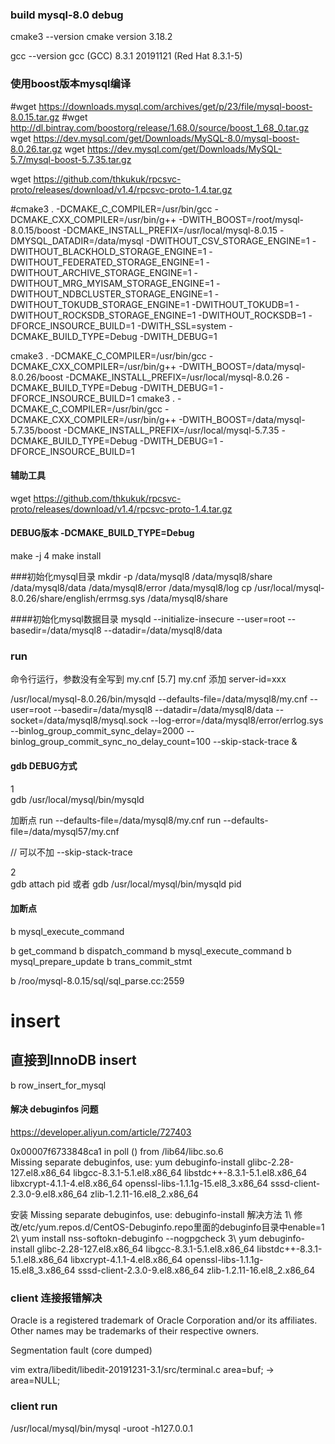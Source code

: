 ### build mysql-8.0 debug
cmake3 --version
cmake version 3.18.2

gcc --version
gcc (GCC) 8.3.1 20191121 (Red Hat 8.3.1-5)


### 使用boost版本mysql编译
#wget https://downloads.mysql.com/archives/get/p/23/file/mysql-boost-8.0.15.tar.gz
#wget http://dl.bintray.com/boostorg/release/1.68.0/source/boost_1_68_0.tar.gz
wget https://dev.mysql.com/get/Downloads/MySQL-8.0/mysql-boost-8.0.26.tar.gz 
wget https://dev.mysql.com/get/Downloads/MySQL-5.7/mysql-boost-5.7.35.tar.gz


wget https://github.com/thkukuk/rpcsvc-proto/releases/download/v1.4/rpcsvc-proto-1.4.tar.gz 

#cmake3 . -DCMAKE_C_COMPILER=/usr/bin/gcc -DCMAKE_CXX_COMPILER=/usr/bin/g++  -DWITH_BOOST=/root/mysql-8.0.15/boost -DCMAKE_INSTALL_PREFIX=/usr/local/mysql-8.0.15 -DMYSQL_DATADIR=/data/mysql -DWITHOUT_CSV_STORAGE_ENGINE=1 -DWITHOUT_BLACKHOLD_STORAGE_ENGINE=1 -DWITHOUT_FEDERATED_STORAGE_ENGINE=1 -DWITHOUT_ARCHIVE_STORAGE_ENGINE=1 -DWITHOUT_MRG_MYISAM_STORAGE_ENGINE=1 -DWITHOUT_NDBCLUSTER_STORAGE_ENGINE=1 -DWITHOUT_TOKUDB_STORAGE_ENGINE=1 -DWITHOUT_TOKUDB=1 -DWITHOUT_ROCKSDB_STORAGE_ENGINE=1 -DWITHOUT_ROCKSDB=1 -DFORCE_INSOURCE_BUILD=1 -DWITH_SSL=system -DCMAKE_BUILD_TYPE=Debug -DWITH_DEBUG=1 

cmake3 . -DCMAKE_C_COMPILER=/usr/bin/gcc -DCMAKE_CXX_COMPILER=/usr/bin/g++  -DWITH_BOOST=/data/mysql-8.0.26/boost -DCMAKE_INSTALL_PREFIX=/usr/local/mysql-8.0.26 -DCMAKE_BUILD_TYPE=Debug -DWITH_DEBUG=1 -DFORCE_INSOURCE_BUILD=1
cmake3 . -DCMAKE_C_COMPILER=/usr/bin/gcc -DCMAKE_CXX_COMPILER=/usr/bin/g++  -DWITH_BOOST=/data/mysql-5.7.35/boost -DCMAKE_INSTALL_PREFIX=/usr/local/mysql-5.7.35 -DCMAKE_BUILD_TYPE=Debug -DWITH_DEBUG=1 -DFORCE_INSOURCE_BUILD=1

#### 辅助工具
wget https://github.com/thkukuk/rpcsvc-proto/releases/download/v1.4/rpcsvc-proto-1.4.tar.gz

#### DEBUG版本 -DCMAKE_BUILD_TYPE=Debug
make -j 4
make install 


###初始化mysql目录
mkdir -p /data/mysql8 /data/mysql8/share /data/mysql8/data /data/mysql8/error /data/mysql8/log 
cp /usr/local/mysql-8.0.26/share/english/errmsg.sys /data/mysql8/share

####初始化mysql数据目录
mysqld --initialize-insecure --user=root --basedir=/data/mysql8 --datadir=/data/mysql8/data

### run
命令行运行，参数没有全写到 my.cnf
[5.7] my.cnf 添加 server-id=xxx

/usr/local/mysql-8.0.26/bin/mysqld --defaults-file=/data/mysql8/my.cnf --user=root --basedir=/data/mysql8 --datadir=/data/mysql8/data --socket=/data/mysql8/mysql.sock --log-error=/data/mysql8/error/errlog.sys --binlog_group_commit_sync_delay=2000 --binlog_group_commit_sync_no_delay_count=100 --skip-stack-trace &

####   gdb DEBUG方式
1\
gdb /usr/local/mysql/bin/mysqld

加断点
run --defaults-file=/data/mysql8/my.cnf 
run --defaults-file=/data/mysql57/my.cnf 

// 可以不加  --skip-stack-trace

2\
gdb 
attach pid
或者
gdb /usr/local/mysql/bin/mysqld pid 

#### 加断点
b mysql_execute_command

b get_command
b dispatch_command
b mysql_execute_command
b mysql_prepare_update
b trans_commit_stmt

b /roo/mysql-8.0.15/sql/sql_parse.cc:2559

# insert 
## 直接到InnoDB insert
b row_insert_for_mysql

#### 解决 debuginfos 问题
https://developer.aliyun.com/article/727403

0x00007f6733848ca1 in poll () from /lib64/libc.so.6                                              
Missing separate debuginfos, use: yum debuginfo-install glibc-2.28-127.el8.x86_64 libgcc-8.3.1-5.1.el8.x86_64 libstdc++-8.3.1-5.1.el8.x86_64 libxcrypt-4.1.1-4.el8.x86_64 openssl-libs-1.1.1g-15.el8_3.x86_64 sssd-client-2.3.0-9.el8.x86_64 zlib-1.2.11-16.el8_2.x86_64 

安装 Missing separate debuginfos, use: debuginfo-install 解决方法
1\ 修改/etc/yum.repos.d/CentOS-Debuginfo.repo里面的debuginfo目录中enable=1
2\ yum install nss-softokn-debuginfo --nogpgcheck
3\ yum debuginfo-install glibc-2.28-127.el8.x86_64 libgcc-8.3.1-5.1.el8.x86_64 libstdc++-8.3.1-5.1.el8.x86_64 libxcrypt-4.1.1-4.el8.x86_64 openssl-libs-1.1.1g-15.el8_3.x86_64 sssd-client-2.3.0-9.el8.x86_64 zlib-1.2.11-16.el8_2.x86_64 

### client 连接报错解决 
Oracle is a registered trademark of Oracle Corporation and/or its
affiliates. Other names may be trademarks of their respective
owners.

Segmentation fault (core dumped)

vim extra/libedit/libedit-20191231-3.1/src/terminal.c 
area=buf; -> area=NULL;

### client run
/usr/local/mysql/bin/mysql -uroot -h127.0.0.1



